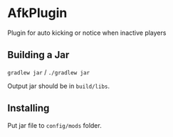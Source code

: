 # AfkPlugin
Plugin for auto kicking or notice when inactive players

## Building a Jar
`gradlew jar` / `./gradlew jar`

Output jar should be in `build/libs`.

## Installing
Put jar file to `config/mods` folder.

